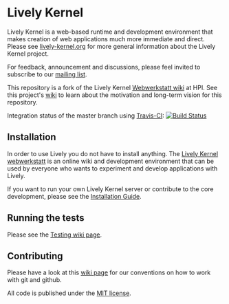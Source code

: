 # Lively Kernel

Lively Kernel is a web-based runtime and development environment that makes creation of web applications much more immediate and direct. Please see [lively-kernel.org](http://lively-kernel.org/) for more general information about the Lively Kernel project.

For feedback, announcement and discussions, please feel invited to subscribe to our [mailing list](http://lively-kernel.org/list/index.html).

This repository is a fork of the Lively Kernel [Webwerkstatt wiki](http://www.lively-kernel.org/repository/webwerkstatt/) at HPI. See this project's [wiki](https://github.com/rksm/LivelyKernel/wiki/Repository-Purpose) to learn about the motivation and long-term vision for this repository.

Integration status of the master branch using [Travis-CI](http://www.travis-ci.org): [![Build Status](https://secure.travis-ci.org/rksm/LivelyKernel.png?branch=master)](http://travis-ci.org/rksm/LivelyKernel)

## Installation

In order to use Lively you do not have to install anything. The
[Lively Kernel webwerkstatt](http://lively-kernel.org/webwerkstatt) is an
online wiki and development environment that can be used by everyone who wants
to experiment and develop applications with Lively.

If you want to run your own Lively Kernel server or contribute to the core
development, please see the [Installation Guide](https://github.com/rksm/LivelyKernel/wiki/Install-Guide).

## Running the tests

Please see the [Testing wiki page](https://github.com/rksm/LivelyKernel/wiki/Testing).

## Contributing

Please have a look at this [wiki page](https://github.com/rksm/LivelyKernel/wiki/Git-Github-Hints) for our conventions on how to work with git and github.

All code is published under the [MIT license](https://github.com/rksm/LivelyKernel/blob/master/LICENSE).
